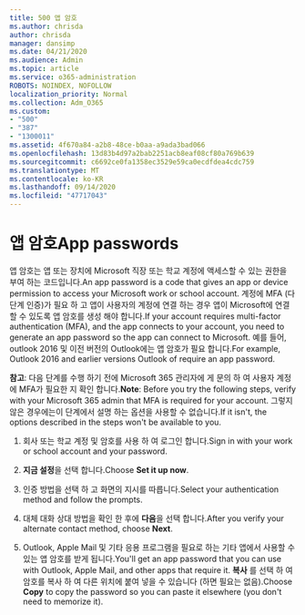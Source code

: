 ```yaml
---
title: 500 앱 암호
ms.author: chrisda
author: chrisda
manager: dansimp
ms.date: 04/21/2020
ms.audience: Admin
ms.topic: article
ms.service: o365-administration
ROBOTS: NOINDEX, NOFOLLOW
localization_priority: Normal
ms.collection: Adm_O365
ms.custom:
- "500"
- "387"
- "1300011"
ms.assetid: 4f670a84-a2b8-48ce-b0aa-a9ada3bad066
ms.openlocfilehash: 13d83b4d97a2bab2251acb8eaf08cf80a769b639
ms.sourcegitcommit: c6692ce0fa1358ec3529e59ca0ecdfdea4cdc759
ms.translationtype: MT
ms.contentlocale: ko-KR
ms.lasthandoff: 09/14/2020
ms.locfileid: "47717043"
---
```

# <a name="app-passwords"></a><span data-ttu-id="82652-102">앱 암호</span><span class="sxs-lookup"><span data-stu-id="82652-102">App passwords</span></span>

<span data-ttu-id="82652-103">앱 암호는 앱 또는 장치에 Microsoft 직장 또는 학교 계정에 액세스할 수 있는 권한을 부여 하는 코드입니다.</span><span class="sxs-lookup"><span data-stu-id="82652-103">An app password is a code that gives an app or device permission to access your Microsoft work or school account.</span></span> <span data-ttu-id="82652-104">계정에 MFA (다단계 인증)가 필요 하 고 앱이 사용자의 계정에 연결 하는 경우 앱이 Microsoft에 연결할 수 있도록 앱 암호를 생성 해야 합니다.</span><span class="sxs-lookup"><span data-stu-id="82652-104">If your account requires multi-factor authentication (MFA), and the app connects to your account, you need to generate an app password so the app can connect to Microsoft.</span></span> <span data-ttu-id="82652-105">예를 들어, outlook 2016 및 이전 버전의 Outlook에는 앱 암호가 필요 합니다.</span><span class="sxs-lookup"><span data-stu-id="82652-105">For example, Outlook 2016 and earlier versions Outlook of require an app password.</span></span>

 <span data-ttu-id="82652-106">**참고**: 다음 단계를 수행 하기 전에 Microsoft 365 관리자에 게 문의 하 여 사용자 계정에 MFA가 필요한 지 확인 합니다.</span><span class="sxs-lookup"><span data-stu-id="82652-106">**Note**: Before you try the following steps, verify with your Microsoft 365 admin that MFA is required for your account.</span></span> <span data-ttu-id="82652-107">그렇지 않은 경우에는이 단계에서 설명 하는 옵션을 사용할 수 없습니다.</span><span class="sxs-lookup"><span data-stu-id="82652-107">If it isn't, the options described in the steps won't be available to you.</span></span>

1. <span data-ttu-id="82652-108">회사 또는 학교 계정 및 암호를 사용 하 여 로그인 합니다.</span><span class="sxs-lookup"><span data-stu-id="82652-108">Sign in with your work or school account and your password.</span></span>

2. <span data-ttu-id="82652-109">**지금 설정**을 선택 합니다.</span><span class="sxs-lookup"><span data-stu-id="82652-109">Choose **Set it up now**.</span></span>

3. <span data-ttu-id="82652-110">인증 방법을 선택 하 고 화면의 지시를 따릅니다.</span><span class="sxs-lookup"><span data-stu-id="82652-110">Select your authentication method and follow the prompts.</span></span>

4. <span data-ttu-id="82652-111">대체 대화 상대 방법을 확인 한 후에 **다음**을 선택 합니다.</span><span class="sxs-lookup"><span data-stu-id="82652-111">After you verify your alternate contact method, choose **Next**.</span></span>

5. <span data-ttu-id="82652-112">Outlook, Apple Mail 및 기타 응용 프로그램을 필요로 하는 기타 앱에서 사용할 수 있는 앱 암호를 받게 됩니다.</span><span class="sxs-lookup"><span data-stu-id="82652-112">You'll get an app password that you can use with Outlook, Apple Mail, and other apps that require it.</span></span> <span data-ttu-id="82652-113">**복사** 를 선택 하 여 암호를 복사 하 여 다른 위치에 붙여 넣을 수 있습니다 (하면 필요는 없음).</span><span class="sxs-lookup"><span data-stu-id="82652-113">Choose **Copy** to copy the password so you can paste it elsewhere (you don't need to memorize it).</span></span>
